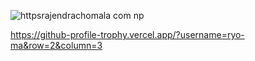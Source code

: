 ![httpsrajendrachomala com np](https://github.com/user-attachments/assets/438f4692-7a15-44d3-b0d4-db025d42284e)

https://github-profile-trophy.vercel.app/?username=ryo-ma&row=2&column=3
